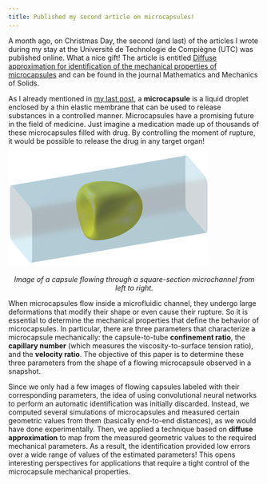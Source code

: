 ```yaml
---
title: Published my second article on microcapsules!
---
```

A month ago, on Christmas Day, the second (and last) of the articles I wrote during my stay at the Université de Technologie de Compiègne (UTC) was published online. What a nice gift! The article is entitled [Diffuse approximation for identification of the mechanical properties of microcapsules](https://journals.sagepub.com/doi/full/10.1177/1081286520977602) and can be found in the journal Mathematics and Mechanics of Solids.

As I already mentioned in [my last post](https://quesadagranja.github.io/capsule-shape-prediction), a **microcapsule** is a liquid droplet enclosed by a thin elastic membrane that can be used to release substances in a controlled manner. Microcapsules have a promising future in the field of medicine. Just imagine a medication made up of thousands of these microcapsules filled with drug. By controlling the moment of rupture, it would be possible to release the drug in any target organ!

![](img/capsule-floating-400px.png)
*<center>Image of a capsule flowing through a square-section microchannel from left to right.</center>*

When microcapsules flow inside a microfluidic channel, they undergo large deformations that modify their shape or even cause their rupture. So it is essential to determine the mechanical properties that define the behavior of microcapsules. In particular, there are three parameters that characterize a microcapsule mechanically: the capsule-to-tube **confinement ratio**, the **capillary number** (which measures the viscosity-to-surface tension ratio), and the **velocity ratio**. The objective of this paper is to determine these three parameters from the shape of a flowing microcapsule observed in a snapshot.

Since we only had a few images of flowing capsules labeled with their corresponding parameters, the idea of using convolutional neural networks to perform an automatic identification was initially discarded. Instead, we computed several simulations of microcapsules and measured certain geometric values from them (basically end-to-end distances), as we would have done experimentally. Then, we applied a technique based on **diffuse approximation** to map from the measured geometric values to the required mechanical parameters. As a result, the identification provided low errors over a wide range of values of the estimated parameters! This opens interesting perspectives for applications that require a tight control of the microcapsule mechanical properties.